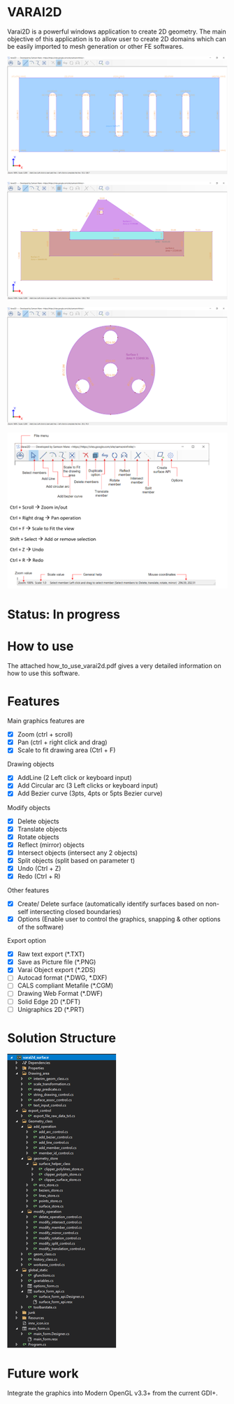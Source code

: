 # VARAI2D
Varai2D is a powerful windows application to create 2D geometry. The main objective of this application is to allow user to create 2D domains which can be easily imported to mesh generation or other FE softwares. 

![Plate with slits](/Images/plate_with_slits.png)

![Dam cross-section](/Images/dam_cross_section.png)

![Circular plate with 3holes](/Images/circular_plate_with_3holes.png)

![Varai2D Menu option](/Images/varai2d_menu_option.PNG)

# Status: In progress

# How to use
The attached how_to_use_varai2d.pdf gives a very detailed information on how to use this software.

# Features
Main graphics features are 
- [x] Zoom (ctrl + scroll)
- [x] Pan (ctrl + right click and drag)
- [x] Scale to fit drawing area (Ctrl + F)

Drawing objects
- [x] AddLine (2 Left click or keyboard input)
- [x] Add Circular arc (3 Left clicks or keyboard input)
- [x] Add Bezier curve (3pts, 4pts or 5pts Bezier curve)

Modify objects
- [x] Delete objects
- [x] Translate objects
- [x] Rotate objects
- [x] Reflect (mirror) objects
- [x] Intersect objects (intersect any 2 objects)
- [x] Split objects (split based on parameter t)
- [x] Undo (Ctrl + Z)
- [x] Redo (Ctrl + R)

Other features
- [x] Create/ Delete surface (automatically identify surfaces based on non-self intersecting closed boundaries)
- [x] Options (Enable user to control the graphics, snapping & other options of the software)

Export option
- [x] Raw text export (*.TXT)
- [x] Save as Picture file (*.PNG)
- [X] Varai Object export (*.2DS)
- [ ] Autocad format (*.DWG, *.DXF)
- [ ] CALS compliant Metafile (*.CGM)
- [ ] Drawing Web Format (*.DWF)
- [ ] Solid Edge 2D (*.DFT)
- [ ] Unigraphics 2D (*.PRT)

# Solution Structure
![Varai2D Solution](/Images/varai2d_solution_structure.png)

# Future work

Integrate the graphics into Modern OpenGL v3.3+ from the current GDI+.
